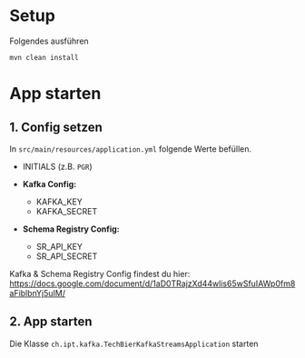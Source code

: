 # Setup

Folgendes ausführen
```
mvn clean install
```


# App starten

## 1. Config setzen
In `src/main/resources/application.yml` folgende Werte befüllen.


* INITIALS (z.B. `PGR`)
* **Kafka Config:**
  * KAFKA_KEY
  * KAFKA_SECRET

* **Schema Registry Config:**
  * SR_API_KEY
  * SR_API_SECRET

Kafka & Schema Registry Config findest du hier: https://docs.google.com/document/d/1aD0TRajzXd44wlis65wSfuIAWp0fm8aFiblbnYj5uIM/

## 2. App starten

Die Klasse `ch.ipt.kafka.TechBierKafkaStreamsApplication` starten